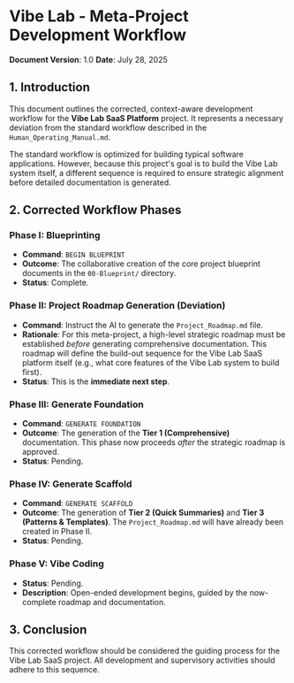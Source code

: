 # Vibe Lab - Meta-Project Development Workflow

**Document Version**: 1.0
**Date**: July 28, 2025

## 1. Introduction
This document outlines the corrected, context-aware development workflow for the **Vibe Lab SaaS Platform** project. It represents a necessary deviation from the standard workflow described in the `Human_Operating_Manual.md`.

The standard workflow is optimized for building typical software applications. However, because this project's goal is to build the Vibe Lab system itself, a different sequence is required to ensure strategic alignment before detailed documentation is generated.

## 2. Corrected Workflow Phases

### Phase I: Blueprinting
*   **Command**: `BEGIN BLUEPRINT`
*   **Outcome**: The collaborative creation of the core project blueprint documents in the `00-Blueprint/` directory.
*   **Status**: Complete.

### Phase II: Project Roadmap Generation (Deviation)
*   **Command**: Instruct the AI to generate the `Project_Roadmap.md` file.
*   **Rationale**: For this meta-project, a high-level strategic roadmap must be established *before* generating comprehensive documentation. This roadmap will define the build-out sequence for the Vibe Lab SaaS platform itself (e.g., what core features of the Vibe Lab system to build first).
*   **Status**: This is the **immediate next step**.

### Phase III: Generate Foundation
*   **Command**: `GENERATE FOUNDATION`
*   **Outcome**: The generation of the **Tier 1 (Comprehensive)** documentation. This phase now proceeds *after* the strategic roadmap is approved.
*   **Status**: Pending.

### Phase IV: Generate Scaffold
*   **Command**: `GENERATE SCAFFOLD`
*   **Outcome**: The generation of **Tier 2 (Quick Summaries)** and **Tier 3 (Patterns & Templates)**. The `Project_Roadmap.md` will have already been created in Phase II.
*   **Status**: Pending.

### Phase V: Vibe Coding
*   **Status**: Pending.
*   **Description**: Open-ended development begins, guided by the now-complete roadmap and documentation.

## 3. Conclusion
This corrected workflow should be considered the guiding process for the Vibe Lab SaaS project. All development and supervisory activities should adhere to this sequence. 